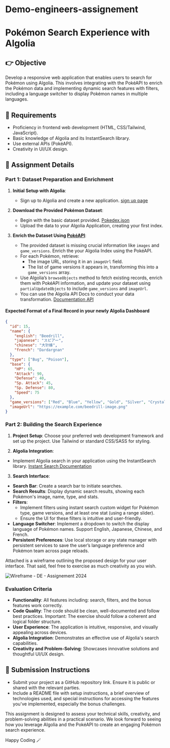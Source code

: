 # Demo-engineers-assignement

# Pokémon Search Experience with Algolia

## 👉 Objective
Develop a responsive web application that enables users to search for Pokémon using Algolia. This involves integrating with the PokéAPI to enrich the Pokémon data and implementing dynamic search features with filters, including a language switcher to display Pokémon names in multiple languages.

## 📝 Requirements
- Proficiency in frontend web development (HTML, CSS/Tailwind, JavaScript).
- Basic knowledge of Algolia and its InstantSearch library.
- Use external APIs (PokéAPI).
- Creativity in UI/UX design.

## 🫣 Assignment Details

### Part 1: Dataset Preparation and Enrichment
1. **Initial Setup with Algolia**:
   - Sign up to Algolia and create a new application. [sign up page](https://dashboard.algolia.com/users/sign_up)

2. **Download the Provided Pokémon Dataset**:
   - Begin with the basic dataset provided. [Pokedex.json](pokedex/pokedex.json)
   - Upload the data to your Algolia Application, creating your first index.

4. **Enrich the Dataset Using [PokéAPI](https://pokeapi.co/)**:
   - The provided dataset is missing crucial information like `images` and `game_versions`. Enrich the your Algolia Index using the PokéAPI.
   - For each Pokémon, retrieve:
     - The image URL, storing it in an `imageUrl` field.
     - The list of game versions it appears in, transforming this into a `game_versions` array.
   - Use Algolia’s `browseObjects` method to fetch existing records, enrich them with PokéAPI information, and update your dataset using `partialUpdateObjects` to include `game_versions` and `imageUrl`.
   - You can use the Algolia API Docs to conduct your data transformation. [Documentation API](https://www.algolia.com/doc/)

#### Expected Format of a Final Record in your newly Algolia Dashboard

```json
{
  "id": 15,
  "name": {
    "english": "Beedrill",
    "japanese": "スピアー",
    "chinese": "大针蜂",
    "french": "Dardargnan"
  },
  "type": ["Bug", "Poison"],
  "base": {
    "HP": 65,
    "Attack": 90,
    "Defense": 40,
    "Sp. Attack": 45,
    "Sp. Defense": 80,
    "Speed": 75
  },
  "game_versions": ["Red", "Blue", "Yellow", "Gold", "Silver", "Crystal"],
  "imageUrl": "https://example.com/beedrill-image.png"
}
```

### Part 2: Building the Search Experience
1. **Project Setup**: Choose your preferred web development framework and set up the project. Use Tailwind or standard CSS/SASS for styling.

2. **Algolia Integration**:
  - Implement Algolia search in your application using the InstantSearch library. [Instant Search Documentation](https://www.algolia.com/doc/guides/building-search-ui/what-is-instantsearch/js/)

3. **Search Interface**:
  - **Search Bar**: Create a search bar to initiate searches.
  - **Search Results**: Display dynamic search results, showing each Pokémon's image, name, type, and stats.
  - **Filters**:
    - Implement filters using instant search custom widget for Pokémon type, game versions, and at least one stat (using a range slider).
    - Ensure the UI for these filters is intuitive and user-friendly.
  - **Language Switcher**: Implement a dropdown to switch the display language of Pokémon names. Support English, Japanese, Chinese, and French.
  - **Persistent Preferences**: Use local storage or any state manager with persistent services to save the user’s language preference and Pokémon team across page reloads.

Attached is a wireframe outlining the proposed design for your user interface. That said, feel free to exercise as much creativity as you wish.

![Wireframe - DE - Assignement 2024](https://github.com/algolia/Demo-engineers-assignement/assets/47173348/009a0aaf-a9d2-4c30-9651-a118bf123897)


### Evaluation Criteria
- **Functionality**: All features including: search, filters, and the bonus features work correctly.
- **Code Quality**: The code should be clean, well-documented and follow best practices. Important: The exercise should follow a coherent and logical folder structure.
- **User Experience**: The application is intuitive, responsive, and visually appealing across devices.
- **Algolia Integration**: Demonstrates an effective use of Algolia's search capabilities.
- **Creativity and Problem-Solving**: Showcases innovative solutions and thoughtful UI/UX design.

## 🎉 Submission Instructions
- Submit your project as a GitHub repository link. Ensure it is public or shared with the relevant parties.
- Include a README file with setup instructions, a brief overview of technologies used, and special instructions for accessing the features you've implemented, especially the bonus challenges.

This assignment is designed to assess your technical skills, creativity, and problem-solving abilities in a practical scenario. We look forward to seeing how you leverage Algolia and the PokéAPI to create an engaging Pokémon search experience.

Happy Coding 🪄
